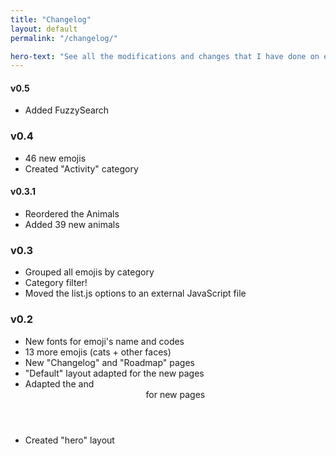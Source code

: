 ```yaml
---
title: "Changelog"
layout: default
permalink: "/changelog/"

hero-text: "See all the modifications and changes that I have done on every new release."
---
```


#### v0.5

* Added FuzzySearch

### v0.4

* 46 new emojis
* Created "Activity" category

#### v0.3.1

* Reordered the Animals
* Added 39 new animals

### v0.3

* Grouped all emojis by category
* Category filter!
* Moved the list.js options to an external JavaScript file

### v0.2

* New fonts for emoji's name and codes
* 13 more emojis (cats + other faces)
* New "Changelog" and "Roadmap" pages
* "Default" layout adapted for the new pages
* Adapted the <head> and <header> for new pages
* Created "hero" layout
